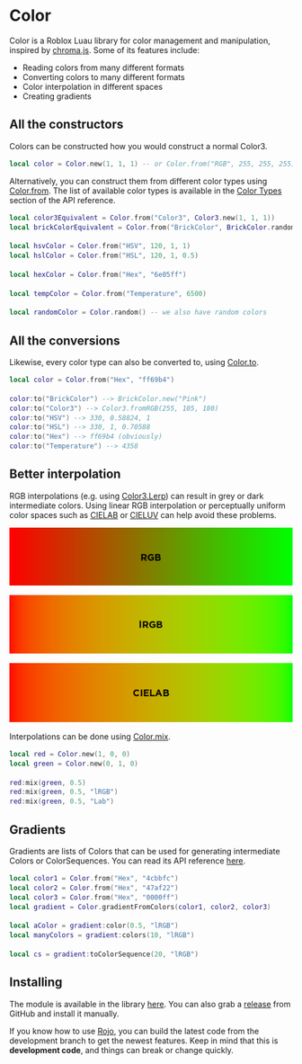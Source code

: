 # Color

Color is a Roblox Luau library for color management and manipulation, inspired by [chroma.js](https://vis4.net/chromajs/). Some of its features include:

- Reading colors from many different formats
- Converting colors to many different formats
- Color interpolation in different spaces
- Creating gradients

## All the constructors

Colors can be constructed how you would construct a normal Color3.

```lua
local color = Color.new(1, 1, 1) -- or Color.from("RGB", 255, 255, 255)
```

Alternatively, you can construct them from different color types using [Color.from](api/color.md/#colorfrom). The list of available color types is available in the [Color Types](api/color.md/#color-types) section of the API reference.

```lua
local color3Equivalent = Color.from("Color3", Color3.new(1, 1, 1))
local brickColorEquivalent = Color.from("BrickColor", BrickColor.random())

local hsvColor = Color.from("HSV", 120, 1, 1)
local hslColor = Color.from("HSL", 120, 1, 0.5)

local hexColor = Color.from("Hex", "6e05ff")

local tempColor = Color.from("Temperature", 6500)

local randomColor = Color.random() -- we also have random colors
```

## All the conversions

Likewise, every color type can also be converted to, using [Color.to](api/color.md/#colorto).

```lua
local color = Color.from("Hex", "ff69b4")

color:to("BrickColor") --> BrickColor.new("Pink")
color:to("Color3") --> Color3.fromRGB(255, 105, 180)
color:to("HSV") --> 330, 0.58824, 1
color:to("HSL") --> 330, 1, 0.70588
color:to("Hex") --> ff69b4 (obviously)
color:to("Temperature") --> 4358
```

## Better interpolation

RGB interpolations (e.g. using [Color3.Lerp](https://developer.roblox.com/en-us/api-reference/datatype/Color3#functions)) can result in grey or dark intermediate colors. Using linear RGB interpolation or perceptually uniform color spaces such as [CIELAB](https://en.wikipedia.org/wiki/CIELAB_color_space) or [CIELUV](https://en.wikipedia.org/wiki/CIELUV) can help avoid these problems.

![RGB interpolation between red and green](images/rgb-interpolation.png)

![lRGB interpolation between red and green](images/lrgb-interpolation.png)

![CIELAB interpolation between red and green](images/lab-interpolation.png)

Interpolations can be done using [Color.mix](api/color.md/#colormix).

```lua
local red = Color.new(1, 0, 0)
local green = Color.new(0, 1, 0)

red:mix(green, 0.5)
red:mix(green, 0.5, "lRGB")
red:mix(green, 0.5, "Lab")
```

## Gradients

Gradients are lists of Colors that can be used for generating intermediate Colors or ColorSequences. You can read its API reference [here](api/gradient.md).

```lua
local color1 = Color.from("Hex", "4cbbfc")
local color2 = Color.from("Hex", "47af22")
local color3 = Color.from("Hex", "0000ff")
local gradient = Color.gradientFromColors(color1, color2, color3)

local aColor = gradient:color(0.5, "lRGB")
local manyColors = gradient:colors(10, "lRGB")

local cs = gradient:toColorSequence(20, "lRGB")
```

## Installing

The module is available in the library [here](https://roblox.com/library/7933448750). You can also grab a [release](https://github.com/Blupo/Color/releases) from GitHub and install it manually.

If you know how to use [Rojo](https://rojo.space), you can build the latest code from the development branch to get the newest features. Keep in mind that this is **development code**, and things can break or change quickly.
